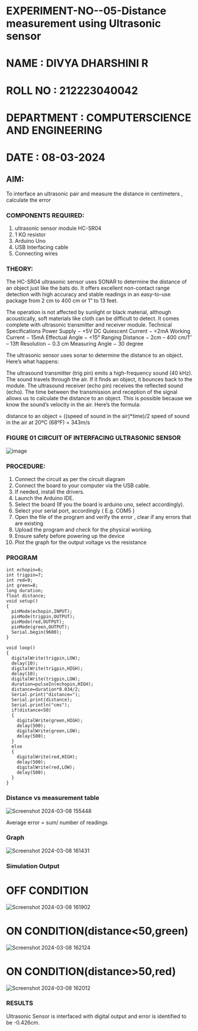 # EXPERIMENT-NO--05-Distance measurement using Ultrasonic sensor
# NAME : DIVYA DHARSHINI R
# ROLL NO : 212223040042
# DEPARTMENT : COMPUTERSCIENCE AND ENGINEERING
# DATE : 08-03-2024
## AIM: 
To interface an ultrasonic pair and measure the distance in centimeters , calculate the error
 
### COMPONENTS REQUIRED:
1.	ultrasonic sensor module HC-SR04
2.	1 KΩ resistor 
3.	Arduino Uno 
4.	USB Interfacing cable 
5.	Connecting wires 


### THEORY: 
The HC-SR04 ultrasonic sensor uses SONAR to determine the distance of an object just like the bats do. It offers excellent non-contact range detection with high accuracy and stable readings in an easy-to-use package from 2 cm to 400 cm or 1” to 13 feet.

The operation is not affected by sunlight or black material, although acoustically, soft materials like cloth can be difficult to detect. It comes complete with ultrasonic transmitter and receiver module.
Technical Specifications
Power Supply − +5V DC
Quiescent Current − <2mA
Working Current − 15mA
Effectual Angle − <15°
Ranging Distance − 2cm – 400 cm/1″ – 13ft
Resolution − 0.3 cm
Measuring Angle − 30 degree

The ultrasonic sensor uses sonar to determine the distance to an object. Here’s what happens:

The ultrasound transmitter (trig pin) emits a high-frequency sound (40 kHz).
The sound travels through the air. If it finds an object, it bounces back to the module.
The ultrasound receiver (echo pin) receives the reflected sound (echo).
The time between the transmission and reception of the signal allows us to calculate the distance to an object. This is possible because we know the sound’s velocity in the air. Here’s the formula:

distance to an object = ((speed of sound in the air)*time)/2
speed of sound in the air at 20ºC (68ºF) = 343m/s

### FIGURE 01 CIRCUIT OF INTERFACING ULTRASONIC SENSOR 


![image](https://user-images.githubusercontent.com/36288975/166430594-5adb4ca9-5a42-4781-a7e6-7236b3766a85.png)



### PROCEDURE:
1.	Connect the circuit as per the circuit diagram 
2.	Connect the board to your computer via the USB cable.
3.	If needed, install the drivers.
4.	Launch the Arduino IDE.
5.	Select the board (If you the board is arduino uno, select accordingly).
6.	Select your serial port, accordingly ( E.g. COM5 )
7.	Open the file of the program  and verify the error , clear if any errors that are existing 
8.	Upload the program and check for the physical working. 
9.	Ensure safety before powering up the device 
10.	Plot the graph for the output voltage vs the resistance 


### PROGRAM 

```
int echopin=6;
int trigpin=7;
int red=9;
int green=8;
long duration;
float distance;
void setup()
{
  pinMode(echopin,INPUT);
  pinMode(trigpin,OUTPUT);
  pinMode(red,OUTPUT);
  pinMode(green,OUTPUT);
  Serial.begin(9600);
}

void loop()
{
  digitalWrite(trigpin,LOW);
  delay(10); 
  digitalWrite(trigpin,HIGH);
  delay(10); 
  digitalWrite(trigpin,LOW);
  duration=pulseIn(echopin,HIGH);
  distance=duration*0.034/2;
  Serial.print("distance=");
  Serial.print(distance);
  Serial.println("cms");
  if(distance<50)
  {
    digitalWrite(green,HIGH);
    delay(500); 
    digitalWrite(green,LOW);
    delay(500); 
  }
  else
  {
    digitalWrite(red,HIGH);
    delay(500); 
    digitalWrite(red,LOW);
    delay(500); 
  }
}
```




### Distance vs measurement table 

![Screenshot 2024-03-08 155448](https://github.com/DIVYADHARSHINI-08/Experiment--04-Interfacing-digital-output-with-arduino-ultrasonic-sensor/assets/145210448/fc6227fa-eb4d-4b84-acd5-2d07029fcf64)


Average error = sum/ number of readings 
 
### Graph 

![Screenshot 2024-03-08 161431](https://github.com/DIVYADHARSHINI-08/Experiment--04-Interfacing-digital-output-with-arduino-ultrasonic-sensor/assets/145210448/001afcc9-73fe-4e1f-9273-7e524f354800)

### Simulation Output

# OFF CONDITION 

![Screenshot 2024-03-08 161902](https://github.com/DIVYADHARSHINI-08/Experiment--04-Interfacing-digital-output-with-arduino-ultrasonic-sensor/assets/145210448/30d60baf-db62-4ecd-ba82-5d76ab742902)


# ON CONDITION(distance<50,green)

![Screenshot 2024-03-08 162124](https://github.com/DIVYADHARSHINI-08/Experiment--04-Interfacing-digital-output-with-arduino-ultrasonic-sensor/assets/145210448/b7a08375-bbbf-4c76-a078-1273935021ff)

# ON CONDITION(distance>50,red)

![Screenshot 2024-03-08 162012](https://github.com/DIVYADHARSHINI-08/Experiment--04-Interfacing-digital-output-with-arduino-ultrasonic-sensor/assets/145210448/7aac339f-9269-4345-97f8-6d389ca4ba62)



### RESULTS

Ultrasonic Sensor is interfaced with digital output and error is identified to be -0.426cm.

 
